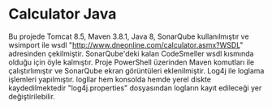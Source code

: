 # Calculator Java

Bu projede Tomcat 8.5, Maven 3.8.1, Java 8, SonarQube kullanılmıştır ve wsimport ile wsdl "http://www.dneonline.com/calculator.asmx?WSDL" adresinden çekilmiştir.
SonarQube'deki kalan CodeSmeller wsdl kısmında olduğu için öyle kalmıştır.
Proje PowerShell üzerinden Maven komutları ile çalıştırlımıştır ve SonarQube ekran görüntüleri eklenilmiştir. 
Log4j ile loglama işlemleri yapılmıştır. logllar hem konsolda hemde yerel diskte kaydedilmektedir "log4j.properties" dosyasından logların kayıt edileceği yer değiştirilebilir.

